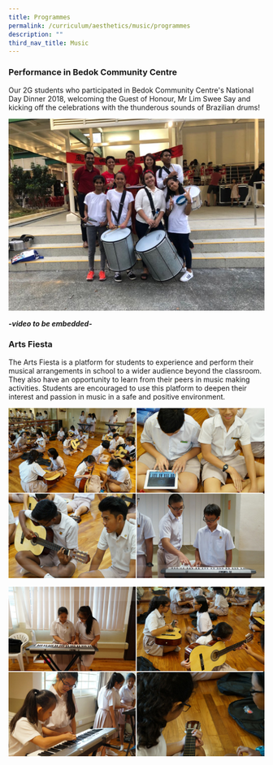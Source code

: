 ```yaml
---
title: Programmes
permalink: /curriculum/aesthetics/music/programmes
description: ""
third_nav_title: Music
---
```

### Performance in Bedok Community Centre

Our 2G students who participated in Bedok Community Centre's National Day Dinner 2018, welcoming the Guest of Honour, Mr Lim Swee Say and kicking off the celebrations with the thunderous sounds of Brazilian drums!

![Performance in Bedok Community Centre](/images/Performance%20in%20Bedok%20Community%20Centre.jpeg)

***-video to be embedded-***

### Arts Fiesta

The Arts Fiesta is a platform for students to experience and perform their musical arrangements in school to a wider audience beyond the classroom. They also have an opportunity to learn from their peers in music making activities. Students are encouraged to use this platform to deepen their interest and passion in music in a safe and positive environment.

![Arts Fiesta](/images/Arts-Fiesta-1.jpg)

![Arts Fiesta](/images/Arts-Fiesta-2.jpg)
